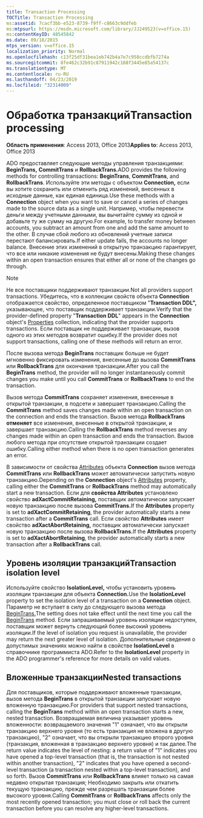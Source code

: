 ```yaml
---
title: Transaction Processing
TOCTitle: Transaction Processing
ms:assetid: 7cacf3bb-e523-8739-f9ff-c8663c9ddfeb
ms:mtpsurl: https://msdn.microsoft.com/library/JJ249523(v=office.15)
ms:contentKeyID: 48545842
ms.date: 09/18/2015
mtps_version: v=office.15
localization_priority: Normal
ms.openlocfilehash: c13f25df31bea1eb742b4a7e7c958ccdbfb7274a
ms.sourcegitcommit: 8fe462c32b91c87911942c188f3445e85a54137c
ms.translationtype: MT
ms.contentlocale: ru-RU
ms.lasthandoff: 04/23/2019
ms.locfileid: "32314009"
---
```

# <a name="transaction-processing"></a><span data-ttu-id="b14f8-102">Обработка транзакций</span><span class="sxs-lookup"><span data-stu-id="b14f8-102">Transaction processing</span></span>

<span data-ttu-id="b14f8-103">**Область применения**: Access 2013, Office 2013</span><span class="sxs-lookup"><span data-stu-id="b14f8-103">**Applies to**: Access 2013, Office 2013</span></span>

<span data-ttu-id="b14f8-104">ADO предоставляет следующие методы управления транзакциями: **BeginTrans,** **CommitTrans** и **RollbackTrans.**</span><span class="sxs-lookup"><span data-stu-id="b14f8-104">ADO provides the following methods for controlling transactions: **BeginTrans**, **CommitTrans**, and **RollbackTrans**.</span></span> <span data-ttu-id="b14f8-105">Используйте эти методы с объектом **Connection,** если вы хотите сохранить или отменить ряд изменений, внесенных в исходные данные, как единая единица.</span><span class="sxs-lookup"><span data-stu-id="b14f8-105">Use these methods with a **Connection** object when you want to save or cancel a series of changes made to the source data as a single unit.</span></span> <span data-ttu-id="b14f8-106">Например, чтобы перевести деньги между учетными данными, вы вычитайте сумму из одной и добавьте ту же сумму на другую.</span><span class="sxs-lookup"><span data-stu-id="b14f8-106">For example, to transfer money between accounts, you subtract an amount from one and add the same amount to the other.</span></span> <span data-ttu-id="b14f8-107">В случае сбой любого из обновлений учетные записи перестают балансировать.</span><span class="sxs-lookup"><span data-stu-id="b14f8-107">If either update fails, the accounts no longer balance.</span></span> <span data-ttu-id="b14f8-108">Внесение этих изменений в открытую транзакцию гарантирует, что все или никакие изменения не будут внесены.</span><span class="sxs-lookup"><span data-stu-id="b14f8-108">Making these changes within an open transaction ensures that either all or none of the changes go through.</span></span>

> [!NOTE]
> <span data-ttu-id="b14f8-109">Не все поставщики поддерживают транзакции.</span><span class="sxs-lookup"><span data-stu-id="b14f8-109">Not all providers support transactions.</span></span> <span data-ttu-id="b14f8-110">Убедитесь, что в коллекции свойств объекта **Connection** отображается свойство, [](properties-collection-ado.md) определенное поставщиком "**Transaction DDL",** указывающее, что поставщик поддерживает транзакции.</span><span class="sxs-lookup"><span data-stu-id="b14f8-110">Verify that the provider-defined property "**Transaction DDL**" appears in the **Connection** object's [Properties](properties-collection-ado.md) collection, indicating that the provider supports transactions.</span></span> <span data-ttu-id="b14f8-111">Если поставщик не поддерживает транзакции, вызов одного из этих методов возвратит ошибку.</span><span class="sxs-lookup"><span data-stu-id="b14f8-111">If the provider does not support transactions, calling one of these methods will return an error.</span></span>

<span data-ttu-id="b14f8-112">После вызова метода **BeginTrans** поставщик больше не будет мгновенно фиксировать изменения, внесенные до вызова **CommitTrans** или **RollbackTrans** для окончания транзакции.</span><span class="sxs-lookup"><span data-stu-id="b14f8-112">After you call the **BeginTrans** method, the provider will no longer instantaneously commit changes you make until you call **CommitTrans** or **RollbackTrans** to end the transaction.</span></span>

<span data-ttu-id="b14f8-113">Вызов метода **CommitTrans** сохраняет изменения, внесенные в открытой транзакции, в подсети и завершает транзакцию.</span><span class="sxs-lookup"><span data-stu-id="b14f8-113">Calling the **CommitTrans** method saves changes made within an open transaction on the connection and ends the transaction.</span></span> <span data-ttu-id="b14f8-114">Вызов метода **RollbackTrans отменяет** все изменения, внесенные в открытой транзакции, и завершает транзакцию.</span><span class="sxs-lookup"><span data-stu-id="b14f8-114">Calling the **RollbackTrans** method reverses any changes made within an open transaction and ends the transaction.</span></span> <span data-ttu-id="b14f8-115">Вызов любого метода при отсутствие открытой транзакции создает ошибку.</span><span class="sxs-lookup"><span data-stu-id="b14f8-115">Calling either method when there is no open transaction generates an error.</span></span>

<span data-ttu-id="b14f8-116">В зависимости от свойства [Attributes](attributes-property-ado.md) объекта **Connection** вызов метода **CommitTrans** или **RollbackTrans** может автоматически запустить новую транзакцию.</span><span class="sxs-lookup"><span data-stu-id="b14f8-116">Depending on the **Connection** object's [Attributes](attributes-property-ado.md) property, calling either the **CommitTrans** or **RollbackTrans** method may automatically start a new transaction.</span></span> <span data-ttu-id="b14f8-117">Если для **свойства Attributes** установлено свойство **adXactCommitRetaining,** поставщик автоматически запускает новую транзакцию после вызова **CommitTrans.**</span><span class="sxs-lookup"><span data-stu-id="b14f8-117">If the **Attributes** property is set to **adXactCommitRetaining**, the provider automatically starts a new transaction after a **CommitTrans** call.</span></span> <span data-ttu-id="b14f8-118">Если свойство **Attributes** имеет свойство **adXactAbortRetaining,** поставщик автоматически запускает новую транзакцию после вызова **RollbackTrans.**</span><span class="sxs-lookup"><span data-stu-id="b14f8-118">If the **Attributes** property is set to **adXactAbortRetaining**, the provider automatically starts a new transaction after a **RollbackTrans** call.</span></span>

## <a name="transaction-isolation-level"></a><span data-ttu-id="b14f8-119">Уровень изоляции транзакций</span><span class="sxs-lookup"><span data-stu-id="b14f8-119">Transaction isolation level</span></span>

<span data-ttu-id="b14f8-120">Используйте свойство **IsolationLevel,** чтобы установить уровень изоляции транзакции для объекта **Connection.**</span><span class="sxs-lookup"><span data-stu-id="b14f8-120">Use the **IsolationLevel** property to set the isolation level of a transaction on a **Connection** object.</span></span> <span data-ttu-id="b14f8-121">Параметр не вступает в силу до следующего вызова метода [BeginTrans.](begintrans-committrans-and-rollbacktrans-methods-ado.md)</span><span class="sxs-lookup"><span data-stu-id="b14f8-121">The setting does not take effect until the next time you call the [BeginTrans](begintrans-committrans-and-rollbacktrans-methods-ado.md) method.</span></span> <span data-ttu-id="b14f8-122">Если запрашиваемый уровень изоляции недоступен, поставщик может вернуть следующий более высокий уровень изоляции.</span><span class="sxs-lookup"><span data-stu-id="b14f8-122">If the level of isolation you request is unavailable, the provider may return the next greater level of isolation.</span></span> <span data-ttu-id="b14f8-123">Дополнительные сведения о допустимых значениях можно найти в свойстве **IsolationLevel** в справочнике программиста ADO.</span><span class="sxs-lookup"><span data-stu-id="b14f8-123">Refer to the **IsolationLevel** property in the ADO programmer's reference for more details on valid values.</span></span>

## <a name="nested-transactions"></a><span data-ttu-id="b14f8-124">Вложенные транзакции</span><span class="sxs-lookup"><span data-stu-id="b14f8-124">Nested transactions</span></span>

<span data-ttu-id="b14f8-125">Для поставщиков, которые поддерживают вложенные транзакции, вызов метода **BeginTrans** в открытой транзакции запускает новую вложенную транзакцию.</span><span class="sxs-lookup"><span data-stu-id="b14f8-125">For providers that support nested transactions, calling the **BeginTrans** method within an open transaction starts a new, nested transaction.</span></span> <span data-ttu-id="b14f8-126">Возвращаемая величина указывает уровень вложенности: возвращаемого значения "1" означает, что вы открыли транзакцию верхнего уровня (то есть транзакция не вложена в другую транзакцию), "2" означает, что вы открыли транзакцию второго уровня (транзакция, вложенная в транзакцию верхнего уровня) и так далее.</span><span class="sxs-lookup"><span data-stu-id="b14f8-126">The return value indicates the level of nesting: a return value of "1" indicates you have opened a top-level transaction (that is, the transaction is not nested within another transaction), "2" indicates that you have opened a second-level transaction (a transaction nested within a top-level transaction), and so forth.</span></span> <span data-ttu-id="b14f8-127">Вызов **CommitTrans** или **RollbackTrans** влияет только на самая недавно открытая транзакция; Необходимо закрыть или откатить текущую транзакцию, прежде чем разрешать транзакции более высокого уровня.</span><span class="sxs-lookup"><span data-stu-id="b14f8-127">Calling **CommitTrans** or **RollbackTrans** affects only the most recently opened transaction; you must close or roll back the current transaction before you can resolve any higher-level transactions.</span></span>

